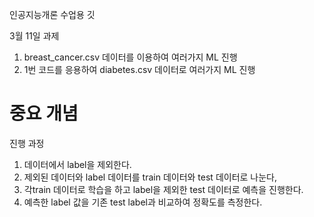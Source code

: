 인공지능개론 수업용 깃

3월 11일 과제

1. breast_cancer.csv 데이터를 이용하여 여러가지 ML 진행
2. 1번 코드를 응용하여 diabetes.csv 데이터로 여러가지 ML 진행

# 중요 개념

진행 과정 
1. 데이터에서 label을 제외한다.
2. 제외된 데이터와 label 데이터를 train 데이터와 test 데이터로 나눈다,
3. 각train 데이터로 학습을 하고 label을 제외한 test 데이터로 예측을 진행한다.
4. 예측한 label 값을 기존 test label과 비교하여 정확도를 측정한다.
